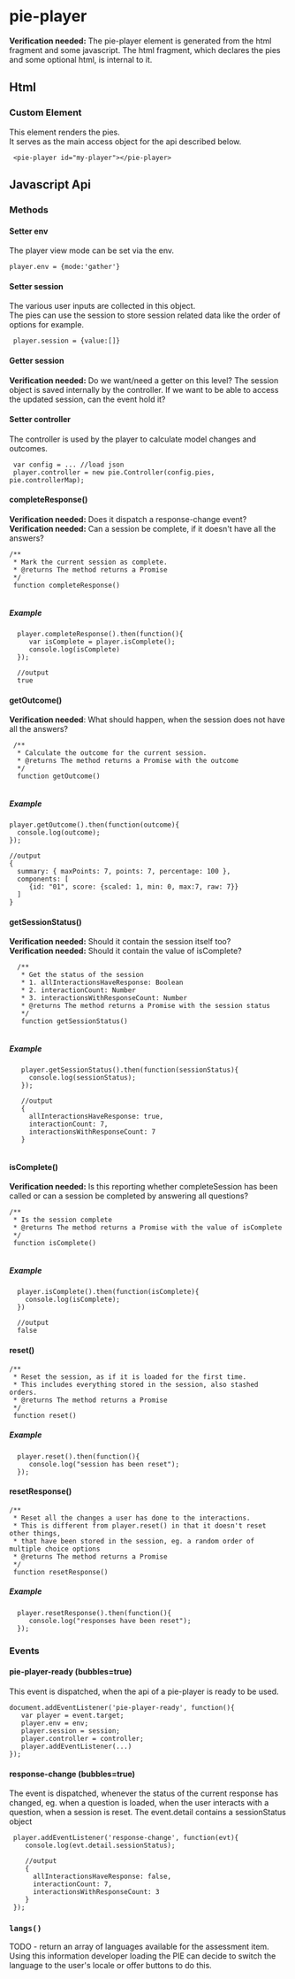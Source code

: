 # pie-player 
**Verification needed:** The pie-player element is generated from the html fragment and some javascript. The html fragment, which declares the pies and some optional html, is internal to it. 

## Html
### Custom Element <pie-player>  
This element renders the pies.      
It serves as the main access object for the api described below.
 
 ```
  <pie-player id="my-player"></pie-player>
 ```
    
## Javascript Api
 
### Methods 

#### Setter env 
The player view mode can be set via the env.
 
 ```
 player.env = {mode:'gather'}
 ```
  
#### Setter session
The various user inputs are collected in this object.   
The pies can use the session to store session related data like the order of options for example.
     
 ```
  player.session = {value:[]}
 ```

#### Getter session 
**Verification needed:** Do we want/need a getter on this level? The session object is saved internally by the controller. If we want to be able to access the updated session, can the event hold it?   


#### Setter controller
The controller is used by the player to calculate model changes and outcomes.
 
 ```
  var config = ... //load json
  player.controller = new pie.Controller(config.pies, pie.controllerMap); 
 ```
 
#### completeResponse() 
**Verification needed:** Does it dispatch a response-change event?   
**Verification needed:** Can a session be complete, if it doesn't have all the answers?   

 ```
 /**
  * Mark the current session as complete.
  * @returns The method returns a Promise 
  */
  function completeResponse() 
  
 ```

##### Example
 ```
   player.completeResponse().then(function(){
      var isComplete = player.isComplete();
      console.log(isComplete) 
   });
    
   //output 
   true
 ```
 
#### getOutcome() 
**Verification needed**: What should happen, when the session does not have all the answers?   

 ```
  /**
   * Calculate the outcome for the current session.  
   * @returns The method returns a Promise with the outcome 
   */
   function getOutcome() 
   
  ```

##### Example 

  ```
 player.getOutcome().then(function(outcome){
    console.log(outcome);
 });
  
 //output
 {
    summary: { maxPoints: 7, points: 7, percentage: 100 },
    components: [
       {id: "01", score: {scaled: 1, min: 0, max:7, raw: 7}}
    ] 
 }
 ``` 
 

#### getSessionStatus()
**Verification needed:** Should it contain the session itself too?    
**Verification needed:** Should it contain the value of isComplete?    

```
  /**
   * Get the status of the session
   * 1. allInteractionsHaveResponse: Boolean 
   * 2. interactionCount: Number
   * 3. interactionsWithResponseCount: Number
   * @returns The method returns a Promise with the session status 
   */
   function getSessionStatus() 
   
  ```

##### Example 
 ```
    player.getSessionStatus().then(function(sessionStatus){
      console.log(sessionStatus);
    });
     
    //output
    {
      allInteractionsHaveResponse: true,
      interactionCount: 7,
      interactionsWithResponseCount: 7
    }
      
  ```

#### isComplete() 
**Verification needed:** Is this reporting whether completeSession has been called or can a session be completed by answering all questions?    

  ```
  /**
   * Is the session complete
   * @returns The method returns a Promise with the value of isComplete 
   */
   function isComplete() 
   
  ```

##### Example 
  ```
    player.isComplete().then(function(isComplete){
      console.log(isComplete);
    })
    
    //output
    false 
  ```

#### reset() 
  ```
  /**
   * Reset the session, as if it is loaded for the first time.    
   * This includes everything stored in the session, also stashed orders.
   * @returns The method returns a Promise
   */
   function reset() 
  ```

##### Example 

  ```
    player.reset().then(function(){
       console.log("session has been reset");
    });
  ```

        
#### resetResponse()  
  ```
  /**
   * Reset all the changes a user has done to the interactions.   
   * This is different from player.reset() in that it doesn't reset other things, 
   * that have been stored in the session, eg. a random order of multiple choice options    
   * @returns The method returns a Promise
   */
   function resetResponse() 
  ```
##### Example 
  
  ```
    player.resetResponse().then(function(){
       console.log("responses have been reset");
    });
  ```
 
### Events 

#### pie-player-ready (bubbles=true) 
This event is dispatched, when the api of a pie-player is ready to be used.   
    
 ```
 document.addEventListener('pie-player-ready', function(){
    var player = event.target;
    player.env = env;
    player.session = session;
    player.controller = controller;
    player.addEventListener(...)
 });
 ```

#### response-change (bubbles=true)
The event is dispatched, whenever the status of the current response has changed, eg. when a question is loaded, when the user interacts with a question, when a session is reset.
The event.detail contains a sessionStatus object    

 ```
  player.addEventListener('response-change', function(evt){
     console.log(evt.detail.sessionStatus); 
     
     //output
     {
       allInteractionsHaveResponse: false,
       interactionCount: 7,
       interactionsWithResponseCount: 3
     }
  });
  ```
   

### `langs()`

TODO - return an array of languages available for the assessment item.
Using this information developer loading the PIE can decide to switch the language to the user's locale or offer buttons to do this. 